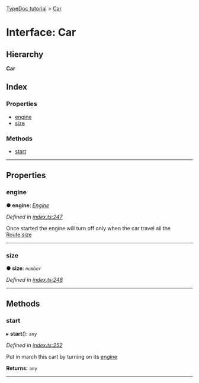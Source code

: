 [TypeDoc tutorial](../README.md) > [Car](../interfaces/car.md)

# Interface: Car

## Hierarchy

**Car**

## Index

### Properties

* [engine](car.md#engine)
* [size](car.md#size)

### Methods

* [start](car.md#start)

---

## Properties

<a id="engine"></a>

###  engine

**● engine**: *[Engine](engine.md)*

*Defined in [index.ts:247](https://github.com/cancerberoSgx/typedoc-site/blob/33ece85/tutorial-src/src/index.ts#L247)*

Once started the engine will turn off only when the car travel all the [Route.size](route.md#size)

___
<a id="size"></a>

###  size

**● size**: *`number`*

*Defined in [index.ts:248](https://github.com/cancerberoSgx/typedoc-site/blob/33ece85/tutorial-src/src/index.ts#L248)*

___

## Methods

<a id="start"></a>

###  start

▸ **start**(): `any`

*Defined in [index.ts:252](https://github.com/cancerberoSgx/typedoc-site/blob/33ece85/tutorial-src/src/index.ts#L252)*

Put in march this cart by turning on its [engine](car.md#engine)

**Returns:** `any`

___


